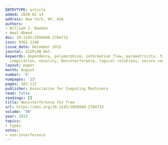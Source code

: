 ```yaml
---
ENTRYTYPE: article
added: 2020-02-14
address: New York, NY, USA
authors:
- William J. Bowman
- Amal Ahmed
doi: 10.1145/2858949.2784733
issn: 0362-1340
issue_date: December 2015
journal: SIGPLAN Not.
keywords: dependency, polymorphism, information flow, parametricity, fully abstract
  compilation, security, Noninterference, logical relations, secure compilation
layout: paper
month: August
number: '9'
numpages: '13'
pages: 101-113
publisher: Association for Computing Machinery
read: false
readings: []
title: Noninterference for free
url: https://doi.org/10.1145/2858949.2784733
volume: '50'
year: 2015
topics:
- types
notes:
- non-interference
---
```

